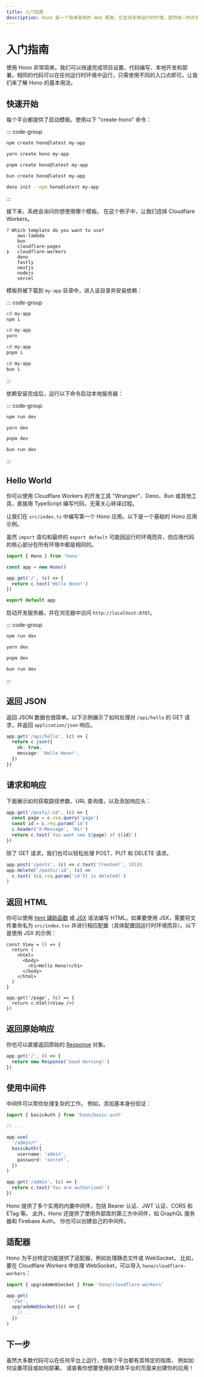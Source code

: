 ```yaml
---
title: 入门指南
description: Hono 是一个简单易用的 Web 框架。它支持多种运行时环境，提供统一的开发体验，让你可以快速搭建和部署 Web 应用。本文将介绍 Hono 的基本使用方法。
---
```

# 入门指南

使用 Hono 非常简单。我们可以快速完成项目设置、代码编写、本地开发和部署。相同的代码可以在任何运行时环境中运行，只需使用不同的入口点即可。让我们来了解 Hono 的基本用法。

## 快速开始

每个平台都提供了启动模板。使用以下 "create-hono" 命令：

::: code-group

```sh [npm]
npm create hono@latest my-app
```

```sh [yarn]
yarn create hono my-app
```

```sh [pnpm]
pnpm create hono@latest my-app
```

```sh [bun]
bun create hono@latest my-app
```

```sh [deno]
deno init --npm hono@latest my-app
```

:::

接下来，系统会询问你想使用哪个模板。
在这个例子中，让我们选择 Cloudflare Workers。

```
? Which template do you want to use?
    aws-lambda
    bun
    cloudflare-pages
❯   cloudflare-workers
    deno
    fastly
    nextjs
    nodejs
    vercel
```

模板将被下载到 `my-app` 目录中，进入该目录并安装依赖：

::: code-group

```sh [npm]
cd my-app
npm i
```

```sh [yarn]
cd my-app
yarn
```

```sh [pnpm]
cd my-app
pnpm i
```

```sh [bun]
cd my-app
bun i
```

:::

依赖安装完成后，运行以下命令启动本地服务器：

::: code-group

```sh [npm]
npm run dev
```

```sh [yarn]
yarn dev
```

```sh [pnpm]
pnpm dev
```

```sh [bun]
bun run dev
```

:::

## Hello World

你可以使用 Cloudflare Workers 的开发工具 "Wrangler"、Deno、Bun 或其他工具，直接用 TypeScript 编写代码，无需关心转译过程。

让我们在 `src/index.ts` 中编写第一个 Hono 应用。以下是一个基础的 Hono 应用示例。

虽然 `import` 语句和最终的 `export default` 可能因运行时环境而异，但应用代码的核心部分在所有环境中都是相同的。

```ts
import { Hono } from 'hono'

const app = new Hono()

app.get('/', (c) => {
  return c.text('Hello Hono!')
})

export default app
```

启动开发服务器，并在浏览器中访问 `http://localhost:8787`。

::: code-group

```sh [npm]
npm run dev
```

```sh [yarn]
yarn dev
```

```sh [pnpm]
pnpm dev
```

```sh [bun]
bun run dev
```

:::

## 返回 JSON

返回 JSON 数据也很简单。以下示例展示了如何处理对 `/api/hello` 的 GET 请求，并返回 `application/json` 响应。

```ts
app.get('/api/hello', (c) => {
  return c.json({
    ok: true,
    message: 'Hello Hono!',
  })
})
```

## 请求和响应

下面展示如何获取路径参数、URL 查询值，以及添加响应头：

```ts
app.get('/posts/:id', (c) => {
  const page = c.req.query('page')
  const id = c.req.param('id')
  c.header('X-Message', 'Hi!')
  return c.text(`You want see ${page} of ${id}`)
})
```

除了 GET 请求，我们也可以轻松处理 POST、PUT 和 DELETE 请求。

```ts
app.post('/posts', (c) => c.text('Created!', 201))
app.delete('/posts/:id', (c) =>
  c.text(`${c.req.param('id')} is deleted!`)
)
```

## 返回 HTML

你可以使用 [html 辅助函数](/docs/helpers/html) 或 [JSX](/docs/guides/jsx) 语法编写 HTML。如果要使用 JSX，需要将文件重命名为 `src/index.tsx` 并进行相应配置（具体配置因运行时环境而异）。以下是使用 JSX 的示例：

```tsx
const View = () => {
  return (
    <html>
      <body>
        <h1>Hello Hono!</h1>
      </body>
    </html>
  )
}

app.get('/page', (c) => {
  return c.html(<View />)
})
```

## 返回原始响应

你也可以直接返回原始的 [Response](https://developer.mozilla.org/en-US/docs/Web/API/Response) 对象。

```ts
app.get('/', () => {
  return new Response('Good morning!')
})
```

## 使用中间件

中间件可以帮你处理复杂的工作。
例如，添加基本身份验证：

```ts
import { basicAuth } from 'hono/basic-auth'

// ...

app.use(
  '/admin/*',
  basicAuth({
    username: 'admin',
    password: 'secret',
  })
)

app.get('/admin', (c) => {
  return c.text('You are authorized!')
})
```

Hono 提供了多个实用的内置中间件，包括 Bearer 认证、JWT 认证、CORS 和 ETag 等。
此外，Hono 还提供了使用外部库的第三方中间件，如 GraphQL 服务器和 Firebase Auth。
你也可以创建自己的中间件。

## 适配器

Hono 为平台特定功能提供了适配器，例如处理静态文件或 WebSocket。
比如，要在 Cloudflare Workers 中处理 WebSocket，可以导入 `hono/cloudflare-workers`：

```ts
import { upgradeWebSocket } from 'hono/cloudflare-workers'

app.get(
  '/ws',
  upgradeWebSocket((c) => {
    // ...
  })
)
```

## 下一步

虽然大多数代码可以在任何平台上运行，但每个平台都有其特定的指南，
例如如何设置项目或如何部署。
请查看你想要使用的具体平台的页面来创建你的应用！
